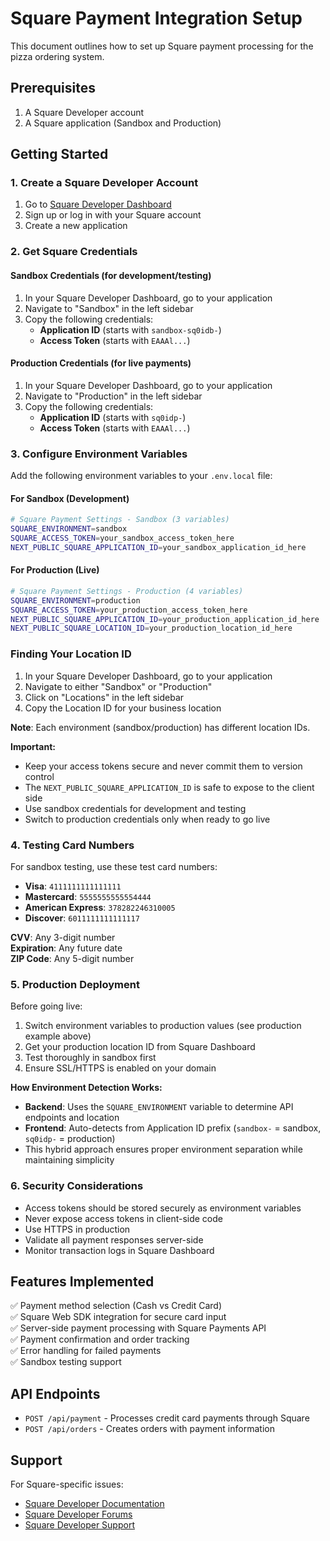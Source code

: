# Square Payment Integration Setup

This document outlines how to set up Square payment processing for the pizza ordering system.

## Prerequisites

1. A Square Developer account
2. A Square application (Sandbox and Production)

## Getting Started

### 1. Create a Square Developer Account

1. Go to [Square Developer Dashboard](https://developer.squareup.com/)
2. Sign up or log in with your Square account
3. Create a new application

### 2. Get Square Credentials

#### Sandbox Credentials (for development/testing)
1. In your Square Developer Dashboard, go to your application
2. Navigate to "Sandbox" in the left sidebar
3. Copy the following credentials:
   - **Application ID** (starts with `sandbox-sq0idb-`)
   - **Access Token** (starts with `EAAAl...`)

#### Production Credentials (for live payments)
1. In your Square Developer Dashboard, go to your application
2. Navigate to "Production" in the left sidebar  
3. Copy the following credentials:
   - **Application ID** (starts with `sq0idp-`)
   - **Access Token** (starts with `EAAAl...`)

### 3. Configure Environment Variables

Add the following environment variables to your `.env.local` file:

#### For Sandbox (Development)
```bash
# Square Payment Settings - Sandbox (3 variables)
SQUARE_ENVIRONMENT=sandbox
SQUARE_ACCESS_TOKEN=your_sandbox_access_token_here
NEXT_PUBLIC_SQUARE_APPLICATION_ID=your_sandbox_application_id_here
```

#### For Production (Live)
```bash
# Square Payment Settings - Production (4 variables)
SQUARE_ENVIRONMENT=production
SQUARE_ACCESS_TOKEN=your_production_access_token_here
NEXT_PUBLIC_SQUARE_APPLICATION_ID=your_production_application_id_here
NEXT_PUBLIC_SQUARE_LOCATION_ID=your_production_location_id_here
```

### Finding Your Location ID

1. In your Square Developer Dashboard, go to your application
2. Navigate to either "Sandbox" or "Production" 
3. Click on "Locations" in the left sidebar
4. Copy the Location ID for your business location

**Note**: Each environment (sandbox/production) has different location IDs.

**Important:** 
- Keep your access tokens secure and never commit them to version control
- The `NEXT_PUBLIC_SQUARE_APPLICATION_ID` is safe to expose to the client side
- Use sandbox credentials for development and testing
- Switch to production credentials only when ready to go live

### 4. Testing Card Numbers

For sandbox testing, use these test card numbers:

- **Visa**: `4111111111111111`
- **Mastercard**: `5555555555554444`
- **American Express**: `378282246310005`
- **Discover**: `6011111111111117`

**CVV**: Any 3-digit number  
**Expiration**: Any future date  
**ZIP Code**: Any 5-digit number

### 5. Production Deployment

Before going live:

1. Switch environment variables to production values (see production example above)
2. Get your production location ID from Square Dashboard
3. Test thoroughly in sandbox first
4. Ensure SSL/HTTPS is enabled on your domain

**How Environment Detection Works:**
- **Backend**: Uses the `SQUARE_ENVIRONMENT` variable to determine API endpoints and location
- **Frontend**: Auto-detects from Application ID prefix (`sandbox-` = sandbox, `sq0idp-` = production)
- This hybrid approach ensures proper environment separation while maintaining simplicity

### 6. Security Considerations

- Access tokens should be stored securely as environment variables
- Never expose access tokens in client-side code
- Use HTTPS in production
- Validate all payment responses server-side
- Monitor transaction logs in Square Dashboard

## Features Implemented

✅ Payment method selection (Cash vs Credit Card)  
✅ Square Web SDK integration for secure card input  
✅ Server-side payment processing with Square Payments API  
✅ Payment confirmation and order tracking  
✅ Error handling for failed payments  
✅ Sandbox testing support  

## API Endpoints

- `POST /api/payment` - Processes credit card payments through Square
- `POST /api/orders` - Creates orders with payment information

## Support

For Square-specific issues:
- [Square Developer Documentation](https://developer.squareup.com/docs)
- [Square Developer Forums](https://developer.squareup.com/forums)
- [Square Developer Support](https://developer.squareup.com/support) 